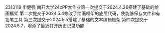 2313119 申健强 南开大学24cPP大作业第一次提交于2024.4.26搭建了基础的绘画框架
第二次提交于2024.5.4修改了绘画框架的底层代码，使能够保存文件和有铅笔工具
第三次提交于2024.5.5搭建了基础的文本编辑框架
第四次提交于2024.5.7，增添了最近打开历史记录功能
